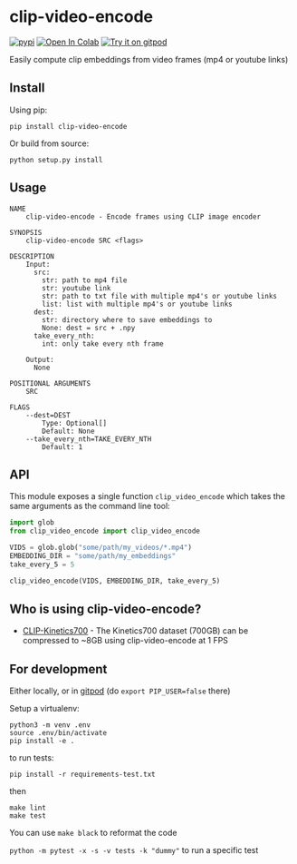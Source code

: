 # clip-video-encode
[![pypi](https://img.shields.io/pypi/v/clip-video-encode.svg)](https://pypi.python.org/pypi/clip-video-encode)
[![Open In Colab](https://colab.research.google.com/assets/colab-badge.svg)](https://colab.research.google.com/github/rom1504/clip-video-encode/blob/master/notebook/clip-video-encode.ipynb)
[![Try it on gitpod](https://img.shields.io/badge/try-on%20gitpod-brightgreen.svg)](https://gitpod.io/#https://github.com/rom1504/clip-video-encode)

Easily compute clip embeddings from video frames (mp4 or youtube links)

## Install

Using pip:
```
pip install clip-video-encode
```

Or build from source:
```
python setup.py install
```

## Usage 
```
NAME
    clip-video-encode - Encode frames using CLIP image encoder

SYNOPSIS
    clip-video-encode SRC <flags>

DESCRIPTION
    Input:
      src:
        str: path to mp4 file
        str: youtube link
        str: path to txt file with multiple mp4's or youtube links
        list: list with multiple mp4's or youtube links
      dest:
        str: directory where to save embeddings to
        None: dest = src + .npy
      take_every_nth:
        int: only take every nth frame

    Output:
      None

POSITIONAL ARGUMENTS
    SRC

FLAGS
    --dest=DEST
        Type: Optional[]
        Default: None
    --take_every_nth=TAKE_EVERY_NTH
        Default: 1
```

## API

This module exposes a single function `clip_video_encode` which takes the same arguments as the command line tool:
```python
import glob
from clip_video_encode import clip_video_encode

VIDS = glob.glob("some/path/my_videos/*.mp4")
EMBEDDING_DIR = "some/path/my_embeddings"
take_every_5 = 5

clip_video_encode(VIDS, EMBEDDING_DIR, take_every_5)
```

## Who is using clip-video-encode?
* [CLIP-Kinetics700](https://huggingface.co/datasets/iejMac/CLIP-Kinetics700) - The Kinetics700 dataset (700GB) can be compressed to ~8GB using clip-video-encode at 1 FPS

## For development

Either locally, or in [gitpod](https://gitpod.io/#https://github.com/rom1504/clip-video-encode) (do `export PIP_USER=false` there)

Setup a virtualenv:

```
python3 -m venv .env
source .env/bin/activate
pip install -e .
```

to run tests:
```
pip install -r requirements-test.txt
```
then 
```
make lint
make test
```

You can use `make black` to reformat the code

`python -m pytest -x -s -v tests -k "dummy"` to run a specific test
